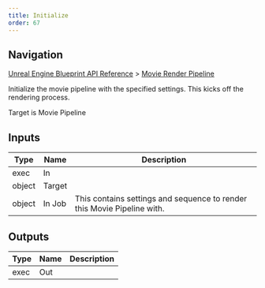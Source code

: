 ```yaml
---
title: Initialize
order: 67
---
```

## Navigation

[Unreal Engine Blueprint API Reference](https://dev.epicgames.com/documentation/en-us/unreal-engine/BlueprintAPI) > [Movie Render Pipeline](https://dev.epicgames.com/documentation/en-us/unreal-engine/BlueprintAPI/MovieRenderPipeline)

Initialize the movie pipeline with the specified settings. This kicks off the rendering process.

Target is Movie Pipeline

## Inputs

| Type | Name | Description |
| --- | --- | --- |
| exec | In |  |
| object | Target |  |
| object | In Job | This contains settings and sequence to render this Movie Pipeline with. |

## Outputs

| Type | Name | Description |
| --- | --- | --- |
| exec | Out |  |
